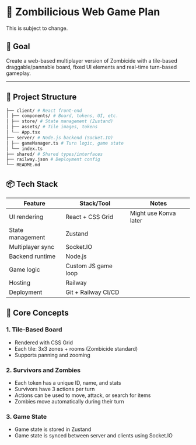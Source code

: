 # 🧟 Zombilicious Web Game Plan

This is subject to change.

## 🎯 Goal

Create a web-based multiplayer version of Zombicide with a tile-based draggable/pannable board, fixed UI elements and real-time turn-based gameplay.

---

## 📁 Project Structure

```bash
├── client/ # React front-end
│ ├── components/ # Board, tokens, UI, etc.
│ ├── store/ # State management (Zustand)
│ ├── assets/ # Tile images, tokens
│ └── App.tsx
├── server/ # Node.js backend (Socket.IO)
│ ├── gameManager.ts # Turn logic, game state
│ └── index.ts
├── shared/ # Shared types/interfaces
├── railway.json # Deployment config
└── README.md
```

## 📦 Tech Stack

| Feature          | Stack/Tool          | Notes                 |
| ---------------- | ------------------- | --------------------- |
| UI rendering     | React + CSS Grid    | Might use Konva later |
| State management | Zustand               |
| Multiplayer sync | Socket.IO           |
| Backend runtime  | Node.js             |
| Game logic       | Custom JS game loop |
| Hosting          | Railway             |
| Deployment       | Git + Railway CI/CD |

## 🧠 Core Concepts

### 1. Tile-Based Board

- Rendered with CSS Grid
- Each tile: 3x3 zones + rooms (Zombicide standard)
- Supports panning and zooming

### 2. Survivors and Zombies

- Each token has a unique ID, name, and stats
- Survivors have 3 actions per turn
- Actions can be used to move, attack, or search for items
- Zombies move automatically during their turn

### 3. Game State

- Game state is stored in Zustand
- Game state is synced between server and clients using Socket.IO
